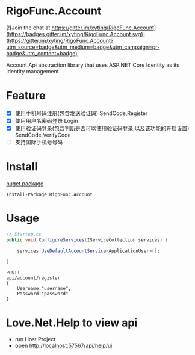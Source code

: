 # RigoFunc.Account

[![Join the chat at https://gitter.im/xyting/RigoFunc.Account](https://badges.gitter.im/xyting/RigoFunc.Account.svg)](https://gitter.im/xyting/RigoFunc.Account?utm_source=badge&utm_medium=badge&utm_campaign=pr-badge&utm_content=badge)

Account Api abstraction library that uses ASP.NET Core Identity as its identity management.

# Feature
- [x] 使用手机号码注册(包含发送验证码) SendCode,Register
- [x] 使用用户名密码登录 Login
- [x] 使用验证码登录(包含判断是否可以使用验证码登录,以及该功能的开启设置) SendCode,VerifyCode
- [ ] 支持国际手机号号码

# Install
[nuget package](https://www.nuget.org/packages/RigoFunc.Account/)

`Install-Package RigoFunc.Account`

# Usage

```csharp
// Startup.cs
public void ConfigureServices(IServiceCollection services) {

    services.UseDefaultAccountService<ApplicationUser>();

}
```
```
POST:
api/account/register
{
    Username:"username",
    Password:"password"
}
```

# **Love.Net.Help** to view api

- run Host Project
- open [http://localhost:57567/api/help/ui](http://localhost:57567/api/help/ui)
